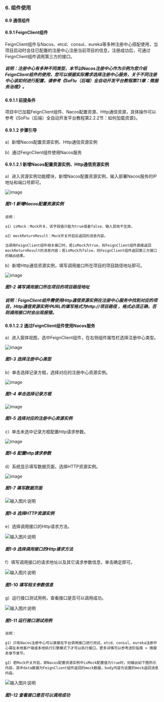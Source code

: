 ### 6. 组件使用

#### 6.9 通信组件

#### 6.9.1 FeignClient组件

FeignClient组件与Nacos、etcd、consul、eureka等多种注册中心搭配使用，当项目启动时会往已配置的注册中心注册当前项目的信息，注册成功后，可通过FeignClient组件调用第三方的接口。

##### 说明：注册中心有多种不同类型，本节以Nacos注册中心作为示例为您介绍FeignClient组件的使用，您可以根据实际需求选择注册中心服务，关于不同注册中心该如何进行配置，请参考《SoFlu（后端）全自动开发平台教程第7.1章：微服务治理》。

#### 6.9.1.1 前提条件

项目中已加载FeignClient组件、Nacos配置资源、Http通信资源，具体操作可以参考《SoFlu（后端）全自动开发平台教程第2.2.2节：如何加载资源》。

#### 6.9.1.2 步骤引导

a）新增Nacos配置资源实例、Http通信资源实例

b）通过FeignClient组件使用Nacos服务

#### 6.9.1.2.1 新增Nacos配置资源实例、Http通信资源实例

a）进入资源实例功能模块，新增Nacos配置资源实例，输入部署Nacos服务的IP地址和端口号即可。

![image](https://user-images.githubusercontent.com/79617492/209934718-3ae0e141-cd94-461b-8a6e-6ad85b533000.png)

##### 图1-1 新增Nacos配置资源实例

```
说明：

a1）isMock：Mock开关，该字段值只能为true或者false，输入其他不生效。

a2）mockReturnResult：Mock开关开启后返回的消息内容。

当调用FeignClient组件相关接口时，若isMock为true，则FeignClient组件直接返回mockReturnResult的消息内容；若isMock为false，则FeignClient组件返回第三方接口的输出结果。
```

b）新增Http通信资源实例，填写调用接口所在项目的项目路径地址即可。

![image](https://user-images.githubusercontent.com/79617492/209934736-b89613a9-1b85-465f-90dd-e13e96c0f944.png)

##### 图1-2 填写调用接口所在项目的项目路径地址

##### 说明：FeignClient组件需使用Http通信资源实例在注册中心服务中找到对应的项目，Http通信资源实例中URL的填写格式为http://项目路径 ，格式必须正确，否则调用接口时会出现报错。

#### 6.9.1.2.2 通过FeignClient组件使用Nacos服务

a）进入窗体视图，选中FeignClient组件，在右侧组件属性栏选择注册中心类型。

![image](https://user-images.githubusercontent.com/79617492/209934767-b6030793-1d9d-4ee0-8685-9cfd7ed6277c.png)

##### 图1-3 选择注册中心类型

b）单击选择记录方框，选择对应的注册中心资源实例。

![image](https://user-images.githubusercontent.com/79617492/209934942-c92b70bd-a0e0-4822-ad11-aa0de6a945d9.png)

##### 图1-4 单击选择记录方框

![image](https://user-images.githubusercontent.com/79617492/209934966-e7012f98-0925-4d6c-866a-fbffc3221cc7.png)

##### 图1-5 选择对应的注册中心资源实例

c）单击未选中记录方框配置http请求参数。

![image](https://user-images.githubusercontent.com/79617492/209935050-819e103b-afd6-4411-896e-35849ffb03ec.png)

##### 图1-6 配置http请求参数

d）系统显示填写数据页面，选择HTTP资源实例。

![image](https://user-images.githubusercontent.com/79617492/209935389-c066fbbb-c4b2-4554-b3e8-0edb0dbd7c89.png)

##### 图1-7 填写数据页面

![输入图片说明](../../../../images/SoFlu%EF%BC%88%E5%90%8E%E7%AB%AF%EF%BC%89%E5%BC%80%E5%8F%91%E5%B9%B3%E5%8F%B0/1.%20%E6%9C%80%E6%96%B0%E7%89%88%E6%9C%AC%20-%20%E6%9B%B4%E6%96%B0%E6%97%A5%E6%9C%9F%20-%202022.10.08/6.%20%E7%BB%84%E4%BB%B6%E4%BD%BF%E7%94%A8/9.%20%E9%80%9A%E4%BF%A1%E7%BB%84%E4%BB%B6/1-8.png)

##### 图1-8 选择HTTP资源实例

e）选择调用接口的Http请求方法。

![输入图片说明](../../../../images/SoFlu%EF%BC%88%E5%90%8E%E7%AB%AF%EF%BC%89%E5%BC%80%E5%8F%91%E5%B9%B3%E5%8F%B0/1.%20%E6%9C%80%E6%96%B0%E7%89%88%E6%9C%AC%20-%20%E6%9B%B4%E6%96%B0%E6%97%A5%E6%9C%9F%20-%202022.10.08/6.%20%E7%BB%84%E4%BB%B6%E4%BD%BF%E7%94%A8/9.%20%E9%80%9A%E4%BF%A1%E7%BB%84%E4%BB%B6/1-9.png)

##### 图1-9 选择调用接口的Http请求方法

f）填写调用接口的请求地址以及其它请求参数信息，单击确定即可。

![输入图片说明](../../../../images/SoFlu%EF%BC%88%E5%90%8E%E7%AB%AF%EF%BC%89%E5%BC%80%E5%8F%91%E5%B9%B3%E5%8F%B0/1.%20%E6%9C%80%E6%96%B0%E7%89%88%E6%9C%AC%20-%20%E6%9B%B4%E6%96%B0%E6%97%A5%E6%9C%9F%20-%202022.10.08/6.%20%E7%BB%84%E4%BB%B6%E4%BD%BF%E7%94%A8/9.%20%E9%80%9A%E4%BF%A1%E7%BB%84%E4%BB%B6/1-10.png)

##### 图1-10 填写相关参数信息

g）运行接口测试用例，查看接口是否可以调用成功。

![输入图片说明](../../../../images/SoFlu%EF%BC%88%E5%90%8E%E7%AB%AF%EF%BC%89%E5%BC%80%E5%8F%91%E5%B9%B3%E5%8F%B0/1.%20%E6%9C%80%E6%96%B0%E7%89%88%E6%9C%AC%20-%20%E6%9B%B4%E6%96%B0%E6%97%A5%E6%9C%9F%20-%202022.10.08/6.%20%E7%BB%84%E4%BB%B6%E4%BD%BF%E7%94%A8/9.%20%E9%80%9A%E4%BF%A1%E7%BB%84%E4%BB%B6/1-11.png)

##### 图1-11 运行接口测试用例


```
说明：

g1）只有Nacos注册中心可以直接在平台调用接口进行测试，etcd、consul、eureka注册中心需在本地客户端或本地执行引擎模式下才可以执行接口，更多详情可以参考进阶指南 > 微服务章节章节。

g2）若Mock开关开启，即Nacos配置资源实例中isMock配置值为true时，则输出如下图所示内容，其中data数据为FeignClient组件返回的mock数据，body内容为设置的mock返回消息内容。
```

![输入图片说明](../../../../images/SoFlu%EF%BC%88%E5%90%8E%E7%AB%AF%EF%BC%89%E5%BC%80%E5%8F%91%E5%B9%B3%E5%8F%B0/1.%20%E6%9C%80%E6%96%B0%E7%89%88%E6%9C%AC%20-%20%E6%9B%B4%E6%96%B0%E6%97%A5%E6%9C%9F%20-%202022.10.08/6.%20%E7%BB%84%E4%BB%B6%E4%BD%BF%E7%94%A8/9.%20%E9%80%9A%E4%BF%A1%E7%BB%84%E4%BB%B6/1-12.png)

##### 图1-12 查看接口是否可以调用成功
